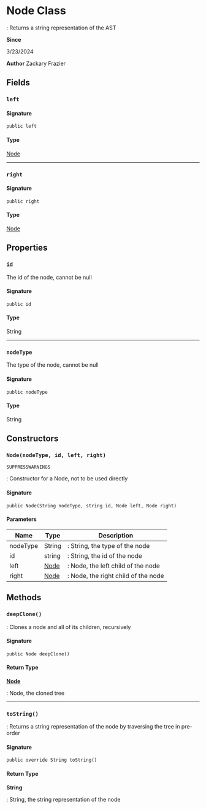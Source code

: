 # Node Class

: Returns a string representation of the AST

**Since** 

3/23/2024

**Author** Zackary Frazier

## Fields
### `left`

#### Signature
```apex
public left
```

#### Type
[Node](Node.md)

---

### `right`

#### Signature
```apex
public right
```

#### Type
[Node](Node.md)

## Properties
### `id`

The id of the node, cannot be null

#### Signature
```apex
public id
```

#### Type
String

---

### `nodeType`

The type of the node, cannot be null

#### Signature
```apex
public nodeType
```

#### Type
String

## Constructors
### `Node(nodeType, id, left, right)`

`SUPPRESSWARNINGS`

: Constructor for a Node, not to be used directly

#### Signature
```apex
public Node(String nodeType, string id, Node left, Node right)
```

#### Parameters
| Name | Type | Description |
|------|------|-------------|
| nodeType | String | : String, the type of the node |
| id | string | : String, the id of the node |
| left | [Node](Node.md) | : Node, the left child of the node |
| right | [Node](Node.md) | : Node, the right child of the node |

## Methods
### `deepClone()`

: Clones a node and all of its children, recursively

#### Signature
```apex
public Node deepClone()
```

#### Return Type
**[Node](Node.md)**

: Node, the cloned tree

---

### `toString()`

: Returns a string representation of the node by traversing the tree in pre-order

#### Signature
```apex
public override String toString()
```

#### Return Type
**String**

: String, the string representation of the node